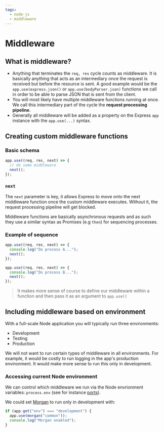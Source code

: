 ```yaml
---
tags:
  - node-js
  - middleware
---
```


# Middleware

## What is middleware?

- Anything that terminates the `req, res` cycle counts as middleware. It is
  basically anything that acts as an intermediary once the request is received
  but before the resource is sent. A good example would be the
  `app.use(express.json()` or `app.use(bodyParser.json)` functions we call in
  order to be able to parse JSON that is sent from the client.
- You will most likely have multiple middleware functions running at once. We
  call this intermediary part of the cycle the **request processing pipeline**.
- Generally all middleware will be added as a property on the Express `app`
  instance with the `app.use(...)` syntax.

## Creating custom middleware functions

### Basic schema

```js
app.use((req, res, next) => {
  // do some middleware
  next();
});
```

### `next`

The `next` parameter is key, it allows Express to move onto the next middleware
function once the custom middleware executes. Without it, the request processing
pipeline will get blocked.

Middleware functions are basically asynchronous requests and as such they use a
similar syntax as Promises (e.g `then`) for sequencing processes.

### Example of sequence

```js
app.use((req, res, next) => {
  console.log("Do process A...");
  next();
});

app.use((req, res, next) => {
  console.log("Do process B...");
  next();
});
```

> It makes more sense of course to define our middleware within a function and
> then pass it as an argument to `app.use()`

## Including middleware based on environment

With a full-scale Node application you will typically run three environments:

- Development
- Testing
- Production

We will not want to run certain types of middleware in all environments. For
example, it would be costly to run logging in the app's production environment.
It would make more sense to run this only in development.

### Accessing current Node environment

We can control which middleware we run via the Node envrionment variables:
`process.env` (see for instance [ports](Ports_in_NodeJS.md)).

We could set
[Morgan](Morgan.md) to run
only in development with:

```js
if (app.get("env") === "development") {
  app.use(morgan("common"));
  console.log("Morgan enabled");
}
```
